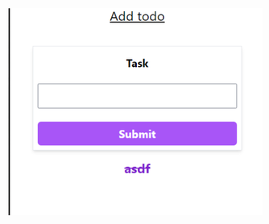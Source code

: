 
<img src="https://raw.githubusercontent.com/sm-mazharul-islam/m-1-state_management_in_react/main/src/assets/images/todo.png"/>
